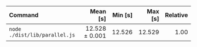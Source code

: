 | Command | Mean [s] | Min [s] | Max [s] | Relative |
|:---|---:|---:|---:|---:|
| `node ./dist/lib/parallel.js` | 12.528 ± 0.001 | 12.526 | 12.529 | 1.00 |
